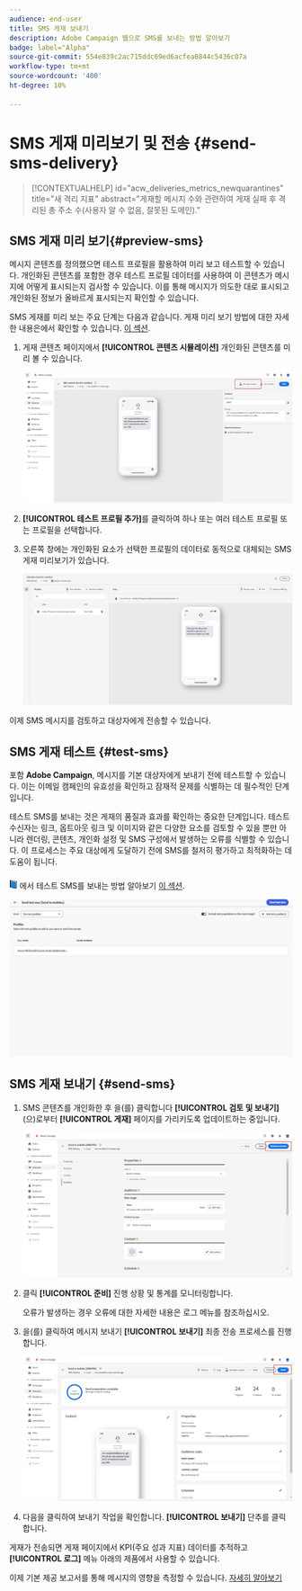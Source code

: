 ```yaml
---
audience: end-user
title: SMS 게재 보내기
description: Adobe Campaign 웹으로 SMS를 보내는 방법 알아보기
badge: label="Alpha"
source-git-commit: 554e839c2ac715ddc69ed6acfea0844c5436c07a
workflow-type: tm+mt
source-wordcount: '400'
ht-degree: 10%

---
```


# SMS 게재 미리보기 및 전송 {#send-sms-delivery}

>[!CONTEXTUALHELP]
>id="acw_deliveries_metrics_newquarantines"
>title="새 격리 지표"
>abstract="게재할 메시지 수와 관련하여 게재 실패 후 격리된 총 주소 수(사용자 알 수 없음, 잘못된 도메인)."

## SMS 게재 미리 보기{#preview-sms}

메시지 콘텐츠를 정의했으면 테스트 프로필을 활용하여 미리 보고 테스트할 수 있습니다. 개인화된 콘텐츠를 포함한 경우 테스트 프로필 데이터를 사용하여 이 콘텐츠가 메시지에 어떻게 표시되는지 검사할 수 있습니다. 이를 통해 메시지가 의도한 대로 표시되고 개인화된 정보가 올바르게 표시되는지 확인할 수 있습니다.

SMS 게재를 미리 보는 주요 단계는 다음과 같습니다. 게재 미리 보기 방법에 대한 자세한 내용은에서 확인할 수 있습니다. [이 섹션](../preview-test/preview-content.md).

1. 게재 콘텐츠 페이지에서 **[!UICONTROL 콘텐츠 시뮬레이션]** 개인화된 콘텐츠를 미리 볼 수 있습니다.

   ![](assets/sms_send_1.png)

1. **[!UICONTROL 테스트 프로필 추가]**&#x200B;를 클릭하여 하나 또는 여러 테스트 프로필 또는 프로필을 선택합니다.

   <!--
    Once your test profiles are selected, click **[!UICONTROL Select]**.
    ![](assets/sms_send_2.png)
    -->

1. 오른쪽 창에는 개인화된 요소가 선택한 프로필의 데이터로 동적으로 대체되는 SMS 게재 미리보기가 있습니다.

   ![](assets/sms_send_3.png)

이제 SMS 메시지를 검토하고 대상자에게 전송할 수 있습니다.

## SMS 게재 테스트 {#test-sms}

포함 **Adobe Campaign**, 메시지를 기본 대상자에게 보내기 전에 테스트할 수 있습니다. 이는 이메일 캠페인의 유효성을 확인하고 잠재적 문제를 식별하는 데 필수적인 단계입니다.

테스트 SMS를 보내는 것은 게재의 품질과 효과를 확인하는 중요한 단계입니다. 테스트 수신자는 링크, 옵트아웃 링크 및 이미지와 같은 다양한 요소를 검토할 수 있을 뿐만 아니라 렌더링, 콘텐츠, 개인화 설정 및 SMS 구성에서 발생하는 오류를 식별할 수 있습니다. 이 프로세스는 주요 대상에게 도달하기 전에 SMS를 철저히 평가하고 최적화하는 데 도움이 됩니다.

![](../assets/do-not-localize/book.png) 에서 테스트 SMS를 보내는 방법 알아보기 [이 섹션](../preview-test/test-deliveries.md).

![](assets/sms_send_6.png)

## SMS 게재 보내기 {#send-sms}

1. SMS 콘텐츠를 개인화한 후 을(를) 클릭합니다 **[!UICONTROL 검토 및 보내기]** (으)로부터 **[!UICONTROL 게재]** 페이지를 가리키도록 업데이트하는 중입니다.

   ![](assets/sms_send_4.png)

1. 클릭 **[!UICONTROL 준비]** 진행 상황 및 통계를 모니터링합니다.

   오류가 발생하는 경우 오류에 대한 자세한 내용은 로그 메뉴를 참조하십시오.

1. 을(를) 클릭하여 메시지 보내기 **[!UICONTROL 보내기]** 최종 전송 프로세스를 진행합니다.

   ![](assets/sms_send_5.png)

1. 다음을 클릭하여 보내기 작업을 확인합니다. **[!UICONTROL 보내기]** 단추를 클릭합니다.

게재가 전송되면 게재 페이지에서 KPI(주요 성과 지표) 데이터를 추적하고 **[!UICONTROL 로그]** 메뉴 아래의 제품에서 사용할 수 있습니다.

이제 기본 제공 보고서를 통해 메시지의 영향을 측정할 수 있습니다. [자세히 알아보기](../reporting/sms-report.md)




